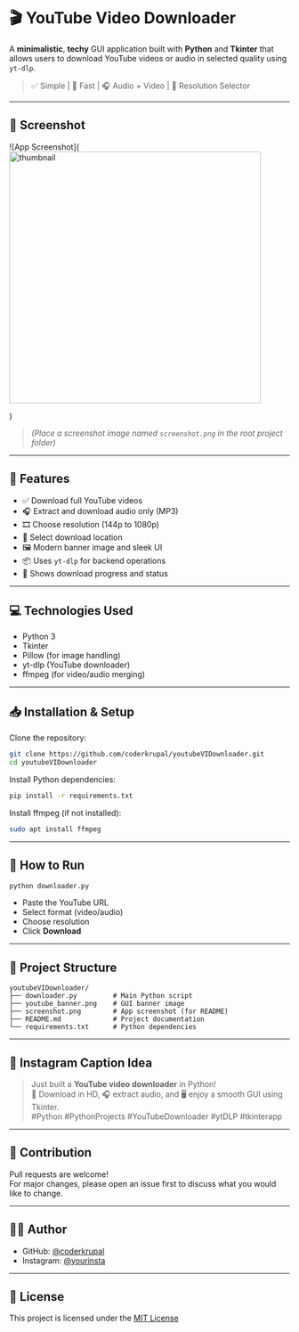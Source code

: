 
# 🎬 YouTube Video Downloader

A **minimalistic**, **techy** GUI application built with **Python** and **Tkinter** that allows users to download YouTube videos or audio in selected quality using `yt-dlp`.

> ✅ Simple | 🚀 Fast | 🎧 Audio + Video | 🎯 Resolution Selector

---

## 📸 Screenshot

![App Screenshot](<img width="452" alt="thumbnail" src="https://github.com/user-attachments/assets/f2228f76-55cc-4e00-aca7-7ba64bc9a8bc" />

)

> *(Place a screenshot image named `screenshot.png` in the root project folder)*

---

## 🔧 Features

- ✅ Download full YouTube videos
- 🎧 Extract and download audio only (MP3)
- 🎞 Choose resolution (144p to 1080p)
- 📁 Select download location
- 🖼 Modern banner image and sleek UI
- 📦 Uses `yt-dlp` for backend operations
- 🔄 Shows download progress and status

---

## 💻 Technologies Used

- Python 3
- Tkinter
- Pillow (for image handling)
- yt-dlp (YouTube downloader)
- ffmpeg (for video/audio merging)

---

## 📥 Installation & Setup

Clone the repository:

```bash
git clone https://github.com/coderkrupal/youtubeVIDownloader.git
cd youtubeVIDownloader
```

Install Python dependencies:

```bash
pip install -r requirements.txt
```

Install ffmpeg (if not installed):

```bash
sudo apt install ffmpeg
```

---

## 🚀 How to Run

```bash
python downloader.py
```

- Paste the YouTube URL
- Select format (video/audio)
- Choose resolution
- Click **Download**

---

## 📁 Project Structure

```
youtubeVIDownloader/
├── downloader.py         # Main Python script
├── youtube_banner.png    # GUI banner image
├── screenshot.png        # App screenshot (for README)
├── README.md             # Project documentation
└── requirements.txt      # Python dependencies
```

---

## 📸 Instagram Caption Idea

> Just built a **YouTube video downloader** in Python!  
> 🎥 Download in HD, 🎧 extract audio, and 🖥 enjoy a smooth GUI using Tkinter.  
> #Python #PythonProjects #YouTubeDownloader #ytDLP #tkinterapp

---

## 🤝 Contribution

Pull requests are welcome!  
For major changes, please open an issue first to discuss what you would like to change.

---

## 🧑‍💻 Author

- GitHub: [@coderkrupal](https://github.com/coderkrupal)
- Instagram: [@yourinsta](https://instagram.com/krupaldoshi08)

---

## 📜 License

This project is licensed under the [MIT License](LICENSE)

